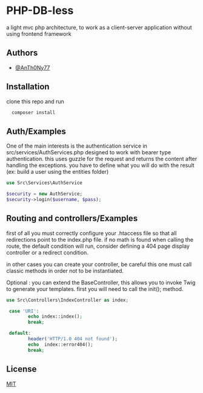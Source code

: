 # PHP-DB-less 

a light mvc php architecture, to work as a client-server application without using frontend framework



## Authors

- [@AnTh0Ny77](https://github.com/AnTh0Ny77)


## Installation

clone this repo and run 

```bash
  composer install
```
    
## Auth/Examples

One of the main interests is the authentication service in src/services/AuthServices.php
designed to work with bearer type authentication. this uses guzzle for the request 
and returns the content after handling the exceptions. you have to define what you 
will do with the result (ex: build a user using the entities folder)
```php
use Src\Services\AuthService

$security = new AuthService;
$security->login($username, $pass);
```


## Routing and controllers/Examples
first of all you must correctly configure your .htaccess 
file so that all redirections point to the index.php file.
if no math is found when calling the route, the default condition will run,
consider defining a 404 page display controller or a redirect condition.

in other cases you can create your controller, be careful this one must call
classic methods in order not to be instantiated.

Optional : you can extend the BaseController, this allows you to invoke Twig to generate your templates. 
first you will need to call the init(); method. 
```php
use Src\Controllers\IndexController as index;

 case 'URI':
        echo index::index();
        break;

 default:
        header('HTTP/1.0 404 not found');
        echo  index::error404();
        break;
```




## License

[MIT](https://choosealicense.com/licenses/mit/)

